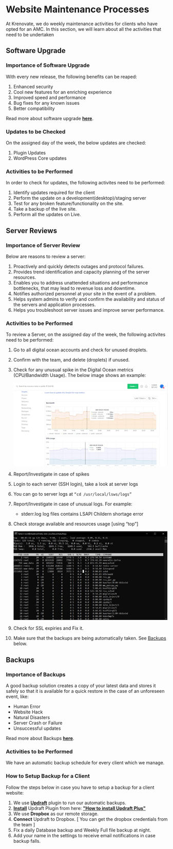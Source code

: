 #   **Website Maintenance Processes**

At Krenovate, we do weekly maintenance activities for clients who have opted for an AMC. In this section, we will learn about all the activities that need to be undertaken

##  **Software Upgrade**

### **Importance of Software Upgrade**

With every new release, the following benefits can be reaped:

1.  Enhanced security
2.  Cool new features for an enriching experience
3.  Improved speed and performance
4.  Bug fixes for any known issues
5.  Better compatibility

Read more about software upgrade <a href= "https://www.wpbeginner.com/beginners-guide/why-you-should-always-use-the-latest-version-of-wordpress/" target= "_blank">**here**</a>.

### **Updates to be Checked**

On the assigned day of the week, the below updates are checked:

1.  Plugin Updates
2.  WordPress Core updates

### **Activities to be Performed**

In order to check for updates, the following activites need to be performed:

1.  Identify updates required for the client
2.  Perform the update on a development(desktop)/staging server
3.  Test for any broken feature/functionality on the site.
4.  Take a backup of the live site.
5.  Perform all the updates on Live.


##  **Server Reviews**

### **Importance of Server Review**

Below are reasons to review a server:

1.  Proactively and quickly detects outages and protocol failures.
2.  Provides trend identification and capacity planning of the server resources.
3.  Enables you to address unattended situations and performance bottlenecks, that may lead to revenue loss and downtime.
4.  Notifies authorized personnel at your site in the event of a problem.
5.  Helps system admins to verify and confirm the availability and status of the servers and application processes.
6.  Helps you troubleshoot server issues and improve server performance.

### **Activities to be Performed**

To review a Server, on the assigned day of the week, the following activites need to be performed:

1.  Go to all digital ocean accounts and check for unused droplets.
2.  Confirm with the team, and delete (droplets) if unused.
3.  Check for any unusual spike in the Digital Ocean metrics (CPU/Bandwidth Usage). The below image shows an example:

    ![performance](images\Website-Maintenance\performance.jpg)

4.  Report/Investigate in case of spikes
5.  Login to each server (SSH login), take a look at server logs 
6.  You can go to server logs at  `“cd /usr/local/lsws/logs”`
7.  Report/Investigate in case of unusual logs. For example:

    -   stderr.log log files contains LSAPI Childern shortage error

8.  Check storage available and resources usage [using “top”]

    ![tops](images\Website-Maintenance\tops.jpg)

9.  Check for SSL expiries and Fix it.
10. Make sure that the backups are being automatically taken. See [Backups](#backups) below.

##  **Backups**

### **Importance of Backups**

A good backup solution creates a copy of your latest data and stores it safely so that it is available for a quick restore in the case of an unforeseen event, like:

-   Human Error
-   Website Hack
-   Natural Disasters
-   Server Crash or Failure
-   Unsuccessful updates

Read more about Backups <a href= "https://geekflare.com/wordpress-backup-importance/" target= "_blank">**here**</a>.

### **Activities to be Performed**

We have an automatic backup schedule for every client which we manage.

### **How to Setup Backup for a Client**

Follow the steps below in case you have to setup a backup for a client website:

1. We use <a href= "https://updraftplus.com/" target= "_blank">**Updraft**</a> plugin to run our automatic backups.
2.  <a href= "https://updraftplus.com/faqs/how-do-i-install-updraftplus/" target= "_blank">**Install**</a> Updraft Plugin from here: <a href= "https://updraftplus.com/download/" target= "_blank">**"How to install Updraft Plus"**</a>
3.  We use **Dropbox** as our remote storage.
4.  **Connect** Updraft to Dropbox. [ You can get the dropbox credentials from the team ]
5.  Fix a daily Database backup and Weekly Full file backup at night.
6.  Add your name in the settings to receive email notifications in case backup falls.







